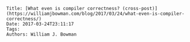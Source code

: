     Title: [What even is compiler correctness? (cross-post)](https://williamjbowman.com/blog/2017/03/24/what-even-is-compiler-correctness/)
    Date: 2017-03-24T23:11:17
    Tags:
    Authors: William J. Bowman
